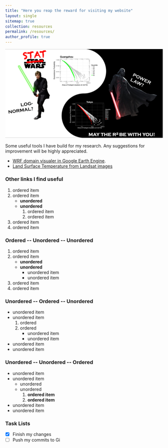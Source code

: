 ```yaml
---
title: "Here you reap the reward for visiting my website"
layout: single
sitemap: true
collection: resources
permalink: /resources/
author_profile: true
---
```


![](/assets/images/Stat_Wars.png)

Some useful tools I have build for my research. Any suggestions for improvement will be highly appreciated.

* [WRF domain visualer in Google Earth Engine](https://code.earthengine.google.com/b49019fd1f97e7313b143992a717726c).
* [Land Surface Temperature from Landsat images](https://code.earthengine.google.com/36460b55b5c8688d50e27cbb073a0ef9)

### Other links I find useful

1. ordered item
2. ordered item
   * **unordered**
   * **unordered**
     1. ordered item
     2. ordered item
3. ordered item
4. ordered item

### Ordered -- Unordered -- Unordered

1. ordered item
2. ordered item
   * **unordered**
   * **unordered**
     * unordered item
     * unordered item
3. ordered item
4. ordered item

### Unordered -- Ordered -- Unordered

* unordered item
* unordered item
  1. ordered
  2. ordered
     * unordered item
     * unordered item
* unordered item
* unordered item

### Unordered -- Unordered -- Ordered

* unordered item
* unordered item
  * unordered
  * unordered
    1. **ordered item**
    2. **ordered item**
* unordered item
* unordered item

### Task Lists

- [x] Finish my changes
- [ ] Push my commits to Gi
